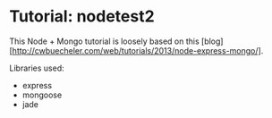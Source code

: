 # Tutorial: nodetest2

This Node + Mongo tutorial is loosely based on this [blog][http://cwbuecheler.com/web/tutorials/2013/node-express-mongo/].

Libraries used:
* express
* mongoose
* jade


